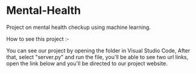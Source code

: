 # Mental-Health
Project on mental health checkup using machine learning.

How to see this project :- 

You can see our project by opening the folder in Visual Studio Code,
After that, select "server.py" and run the file,
you'll be able to see two url links, open the link below and you'll be directed to our project website.
